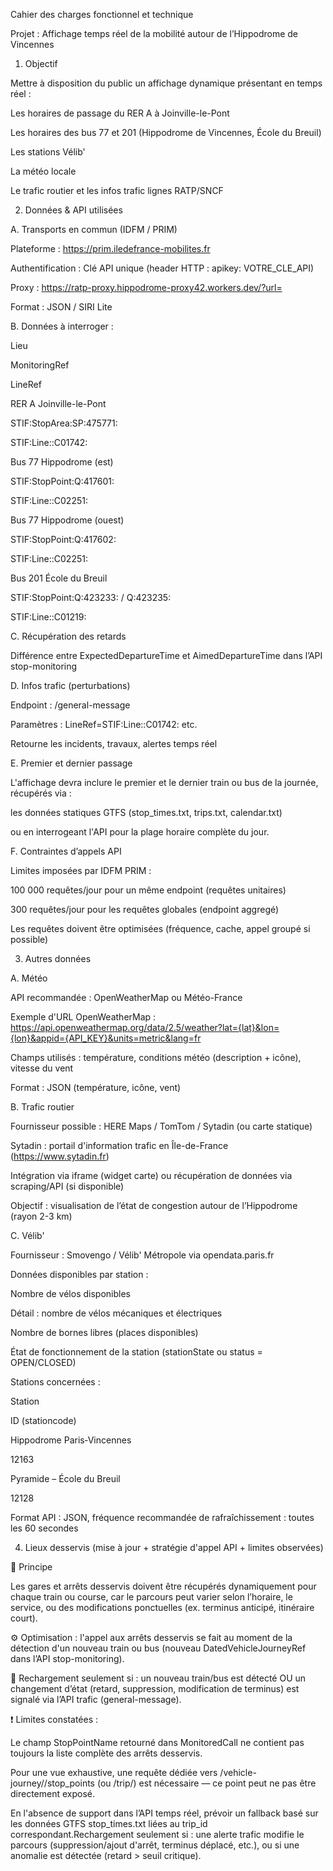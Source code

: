  Cahier des charges fonctionnel et technique

Projet : Affichage temps réel de la mobilité autour de l’Hippodrome de Vincennes

1. Objectif

Mettre à disposition du public un affichage dynamique présentant en temps réel :

Les horaires de passage du RER A à Joinville-le-Pont

Les horaires des bus 77 et 201 (Hippodrome de Vincennes, École du Breuil)

Les stations Vélib'

La météo locale

Le trafic routier et les infos trafic lignes RATP/SNCF

2. Données & API utilisées

A. Transports en commun (IDFM / PRIM)

Plateforme : https://prim.iledefrance-mobilites.fr

Authentification : Clé API unique (header HTTP : apikey: VOTRE_CLE_API)

Proxy : https://ratp-proxy.hippodrome-proxy42.workers.dev/?url=

Format : JSON / SIRI Lite

B. Données à interroger :

Lieu

MonitoringRef

LineRef

RER A Joinville-le-Pont

STIF:StopArea:SP:475771:

STIF:Line::C01742:

Bus 77 Hippodrome (est)

STIF:StopPoint:Q:417601:

STIF:Line::C02251:

Bus 77 Hippodrome (ouest)

STIF:StopPoint:Q:417602:

STIF:Line::C02251:

Bus 201 École du Breuil

STIF:StopPoint:Q:423233: / Q:423235:

STIF:Line::C01219:

C. Récupération des retards

Différence entre ExpectedDepartureTime et AimedDepartureTime dans l’API stop-monitoring

D. Infos trafic (perturbations)

Endpoint : /general-message

Paramètres : LineRef=STIF:Line::C01742: etc.

Retourne les incidents, travaux, alertes temps réel

E. Premier et dernier passage

L'affichage devra inclure le premier et le dernier train ou bus de la journée, récupérés via :

les données statiques GTFS (stop_times.txt, trips.txt, calendar.txt)

ou en interrogeant l'API pour la plage horaire complète du jour.

F. Contraintes d’appels API

Limites imposées par IDFM PRIM :

100 000 requêtes/jour pour un même endpoint (requêtes unitaires)

300 requêtes/jour pour les requêtes globales (endpoint aggregé)

Les requêtes doivent être optimisées (fréquence, cache, appel groupé si possible)

3. Autres données

A. Météo

API recommandée : OpenWeatherMap ou Météo-France

Exemple d'URL OpenWeatherMap : https://api.openweathermap.org/data/2.5/weather?lat={lat}&lon={lon}&appid={API_KEY}&units=metric&lang=fr

Champs utilisés : température, conditions météo (description + icône), vitesse du vent

Format : JSON (température, icône, vent)

B. Trafic routier

Fournisseur possible : HERE Maps / TomTom / Sytadin (ou carte statique)

Sytadin : portail d'information trafic en Île-de-France (https://www.sytadin.fr)

Intégration via iframe (widget carte) ou récupération de données via scraping/API (si disponible)

Objectif : visualisation de l’état de congestion autour de l’Hippodrome (rayon 2-3 km)

C. Vélib'

Fournisseur : Smovengo / Vélib' Métropole via opendata.paris.fr

Données disponibles par station :

Nombre de vélos disponibles

Détail : nombre de vélos mécaniques et électriques

Nombre de bornes libres (places disponibles)

État de fonctionnement de la station (stationState ou status = OPEN/CLOSED)

Stations concernées :

Station

ID (stationcode)

Hippodrome Paris‑Vincennes

12163

Pyramide – École du Breuil

12128

Format API : JSON, fréquence recommandée de rafraîchissement : toutes les 60 secondes

4. Lieux desservis (mise à jour + stratégie d'appel API + limites observées)

🔁 Principe

Les gares et arrêts desservis doivent être récupérés dynamiquement pour chaque train ou course, car le parcours peut varier selon l’horaire, le service, ou des modifications ponctuelles (ex. terminus anticipé, itinéraire court).

⚙️ Optimisation : l'appel aux arrêts desservis se fait au moment de la détection d'un nouveau train ou bus (nouveau DatedVehicleJourneyRef dans l’API stop-monitoring).

🛑 Rechargement seulement si : un nouveau train/bus est détecté OU un changement d’état (retard, suppression, modification de terminus) est signalé via l’API trafic (general-message).

❗ Limites constatées :

Le champ StopPointName retourné dans MonitoredCall ne contient pas toujours la liste complète des arrêts desservis.

Pour une vue exhaustive, une requête dédiée vers /vehicle-journey/<ref>/stop_points (ou /trip/) est nécessaire — ce point peut ne pas être directement exposé.

En l'absence de support dans l’API temps réel, prévoir un fallback basé sur les données GTFS stop_times.txt liées au trip_id correspondant.Rechargement seulement si : une alerte trafic modifie le parcours (suppression/ajout d'arrêt, terminus déplacé, etc.), ou si une anomalie est détectée (retard > seuil critique).


